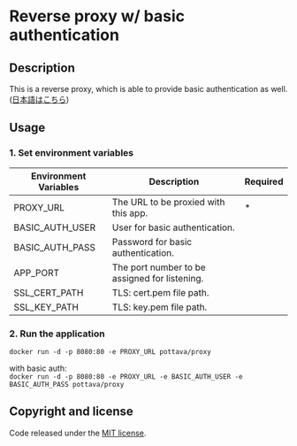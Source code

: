 # Reverse proxy w/ basic authentication


## Description

This is a reverse proxy, which is able to provide basic authentication as well.  
([日本語はこちら](https://github.com/pottava/basicauth-reverseproxy/blob/master/README-ja.md))


## Usage

### 1. Set environment variables

Environment Variables     | Description                                       | Required
------------------------- | ------------------------------------------------- | ---------
PROXY_URL                 | The URL to be proxied with this app.              | *
BASIC_AUTH_USER           | User for basic authentication.                    | 
BASIC_AUTH_PASS           | Password for basic authentication.                | 
APP_PORT                  | The port number to be assigned for listening.     | 
SSL_CERT_PATH             | TLS: cert.pem file path.                          | 
SSL_KEY_PATH              | TLS: key.pem file path.                           | 

### 2. Run the application

`docker run -d -p 8080:80 -e PROXY_URL pottava/proxy`

with basic auth:  
`docker run -d -p 8080:80 -e PROXY_URL -e BASIC_AUTH_USER -e BASIC_AUTH_PASS pottava/proxy`


## Copyright and license

Code released under the [MIT license](https://github.com/pottava/basicauth-reverseproxy/blob/master/LICENSE).
